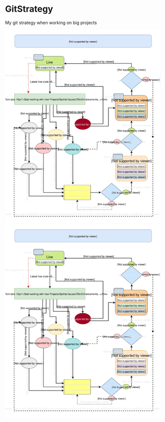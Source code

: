 # GitStrategy
My git strategy when working on big projects 

![Alt text](./cs4alhaider_GitStrategy.svg)
<img src="./cs4alhaider_GitStrategy.svg">